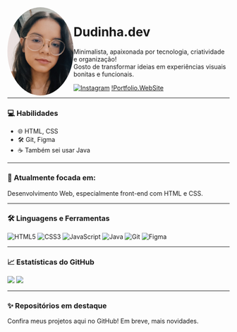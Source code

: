 <img align="left" src="profile.jpg" width="150" style="border-radius: 50%;" />

# Dudinha.dev

Minimalista, apaixonada por tecnologia, criatividade e organização!  
Gosto de transformar ideias em experiências visuais bonitas e funcionais.

[![Instagram](https://img.shields.io/badge/@eduarda.am0rim-E4405F?style=for-the-badge&logo=instagram&logoColor=white)](https://instagram.com/eduarda.am0rim)
[!Portfolio.WebSite](https://portfolio-dudadev24.netlify.app/)

---

### 💻 Habilidades

- 🌐 HTML, CSS  
- 🛠️ Git, Figma  
- ☕ Também sei usar Java

---

### 🎯 Atualmente focada em:
Desenvolvimento Web, especialmente front-end com HTML e CSS.

---

### 🛠️ Linguagens e Ferramentas

<p align="left">
  <img src="https://cdn.jsdelivr.net/gh/devicons/devicon/icons/html5/html5-original.svg" alt="HTML5" width="30" height="30"/>
  <img src="https://cdn.jsdelivr.net/gh/devicons/devicon/icons/css3/css3-original.svg" alt="CSS3" width="30" height="30"/>
  <img src="https://cdn.jsdelivr.net/gh/devicons/devicon/icons/javascript/javascript-original.svg" alt="JavaScript" width="30" height="30"/>
  <img src="https://cdn.jsdelivr.net/gh/devicons/devicon/icons/java/java-original.svg" alt="Java" width="30" height="30"/>
  <img src="https://cdn.jsdelivr.net/gh/devicons/devicon/icons/git/git-original.svg" alt="Git" width="30" height="30"/>
  <img src="https://cdn.jsdelivr.net/gh/devicons/devicon/icons/figma/figma-original.svg" alt="Figma" width="30" height="30"/>
</p>

---

### 📈 Estatísticas do GitHub

<p align="left">
  <img height="180em" src="https://github-readme-stats.vercel.app/api?username=duda1710&show_icons=true&theme=rose_pine&hide_border=true&count_private=true" />
  <img height="180em" src="https://github-readme-stats.vercel.app/api/top-langs/?username=duda1710&layout=compact&theme=rose_pine&hide_border=true" />
</p>

---

### ✨ Repositórios em destaque
Confira meus projetos aqui no GitHub! Em breve, mais novidades.
